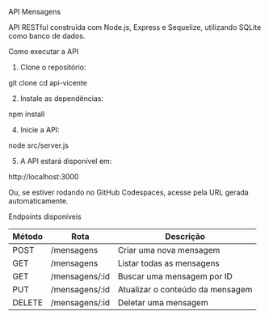API Mensagens

API RESTful construída com Node.js, Express e Sequelize, utilizando SQLite como banco de dados.

Como executar a API

1. Clone o repositório:

git clone <url-do-repositorio>
cd api-vicente

2. Instale as dependências:

npm install

4. Inicie a API:

node src/server.js

5. A API estará disponível em:

http://localhost:3000

Ou, se estiver rodando no GitHub Codespaces, acesse pela URL gerada automaticamente.


Endpoints disponíveis

| Método | Rota             | Descrição                      |
| ------ | ---------------- | -------------------------------|
| POST   | /mensagens     | Criar uma nova mensagem          |
| GET    | /mensagens     | Listar todas as mensagens        |
| GET    | /mensagens/:id | Buscar uma mensagem por ID       |
| PUT    | /mensagens/:id | Atualizar o conteúdo da mensagem |
| DELETE | /mensagens/:id | Deletar uma mensagem             |
